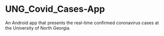# UNG_Covid_Cases-App
An Android app that presents the real-time confirmed coronavirus cases at the University of North Georgia.

